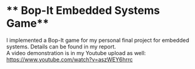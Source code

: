 # ** Bop-It Embedded Systems Game**
I implemented a Bop-It game for my personal final project for embedded systems. Details can be found in my report.  
A video demonstration is in my Youtube upload as well:  
https://www.youtube.com/watch?v=aszWEY6hrrc

